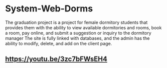 # System-Web-Dorms
The graduation project is a project for female dormitory students that provides them with the ability to view available dormitories and rooms, book a room, pay online, and submit a suggestion or inquiry to the dormitory manager The site is fully linked with databases, and the admin has the ability to modify, delete, and add on the client page.
## https://youtu.be/3zc7bFWsEH4
